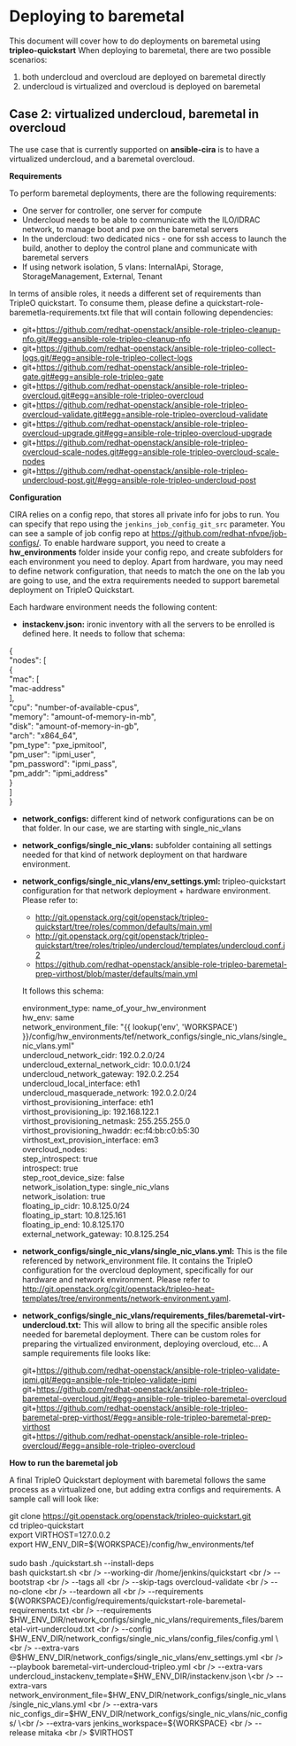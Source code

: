 Deploying to baremetal
====================

This document will cover how to do deployments on baremetal using **tripleo-quickstart**
When deploying to baremetal, there are two possible scenarios:

 1. both undercloud and overcloud are deployed on baremetal directly
 2. undercloud is virtualized and overcloud is deployed on baremetal

Case 2: virtualized undercloud, baremetal in overcloud
------------------------------------------------------------------------
The use case that is currently supported on **ansible-cira** is to have a virtualized undercloud, and a baremetal overcloud.

**Requirements**

To perform baremetal deployments, there are the following requirements:
 - One server for controller, one server for compute
 - Undercloud needs to be able to communicate with the ILO/IDRAC network, to manage boot and pxe on the baremetal servers
 - In the undercloud: two dedicated nics - one for ssh access to launch the build, another to deploy the control plane and communicate with baremetal servers
 - If using network isolation, 5 vlans: InternalApi, Storage, StorageManagement, External, Tenant

In terms of ansible roles, it needs a different set of requirements than TripleO quickstart. To consume them, please define
a quickstart-role-baremetla-requirements.txt file that will contain following dependencies:

- git+https://github.com/redhat-openstack/ansible-role-tripleo-cleanup-nfo.git/#egg=ansible-role-tripleo-cleanup-nfo
- git+https://github.com/redhat-openstack/ansible-role-tripleo-collect-logs.git/#egg=ansible-role-tripleo-collect-logs
- git+https://github.com/redhat-openstack/ansible-role-tripleo-gate.git#egg=ansible-role-tripleo-gate
- git+https://github.com/redhat-openstack/ansible-role-tripleo-overcloud.git#egg=ansible-role-tripleo-overcloud
- git+https://github.com/redhat-openstack/ansible-role-tripleo-overcloud-validate.git#egg=ansible-role-tripleo-overcloud-validate
- git+https://github.com/redhat-openstack/ansible-role-tripleo-overcloud-upgrade.git#egg=ansible-role-tripleo-overcloud-upgrade
- git+https://github.com/redhat-openstack/ansible-role-tripleo-overcloud-scale-nodes.git#egg=ansible-role-tripleo-overcloud-scale-nodes
- git+https://github.com/redhat-openstack/ansible-role-tripleo-undercloud-post.git/#egg=ansible-role-tripleo-undercloud-post

 
**Configuration**

CIRA relies on a config repo, that stores all private info for jobs to run. You can specify that repo using the ``jenkins_job_config_git_src`` parameter.
You can see a sample of job config repo at https://github.com/redhat-nfvpe/job-configs/. To enable hardware support, you need to create a
**hw_environments** folder inside your config repo, and create subfolders for each environment you need to deploy. Apart from hardware, you may need
to define network configuration, that needs to match the one on the lab you are going to use, and the extra requirements needed to support
baremetal deployment on TripleO Quickstart.

Each hardware environment needs the following content:

 - **instackenv.json:** ironic inventory with all the servers to be enrolled is defined here. It needs to follow that schema:

  {<br />
    "nodes": [<br />
      {<br />
        "mac": [<br />
          "mac-address"<br />
        ],<br />
        "cpu": "number-of-available-cpus",<br />
        "memory": "amount-of-memory-in-mb",<br />
        "disk": "amount-of-memory-in-gb",<br />
        "arch": "x864_64",<br />
        "pm_type": "pxe_ipmitool",<br />
        "pm_user": "ipmi_user",<br />
        "pm_password": "ipmi_pass",<br />
        "pm_addr": "ipmi_address"<br />
      }<br />
    ]<br />
  }<br />

 - **network_configs:** different kind of network configurations can be on that folder. In our case, we are starting with single_nic_vlans
 - **network_configs/single_nic_vlans:** subfolder containing all settings needed for that kind of network deployment on that hardware environment.
 - **network_configs/single_nic_vlans/env_settings.yml:** tripleo-quickstart configuration for that network deployment + hardware environment. Please refer to:
   - http://git.openstack.org/cgit/openstack/tripleo-quickstart/tree/roles/common/defaults/main.yml
   - http://git.openstack.org/cgit/openstack/tripleo-quickstart/tree/roles/tripleo/undercloud/templates/undercloud.conf.j2
   - https://github.com/redhat-openstack/ansible-role-tripleo-baremetal-prep-virthost/blob/master/defaults/main.yml

   It follows this schema:

   environment_type: name_of_your_hw_environment<br />
   hw_env: same<br />
   network_environment_file: "{{ lookup('env', 'WORKSPACE') }}/config/hw_environments/tef/network_configs/single_nic_vlans/single_nic_vlans.yml"<br />
   undercloud_network_cidr: 192.0.2.0/24<br />
   undercloud_external_network_cidr: 10.0.0.1/24<br />
   undercloud_network_gateway: 192.0.2.254<br />
   undercloud_local_interface: eth1<br />
   undercloud_masquerade_network: 192.0.2.0/24<br />
   virthost_provisioning_interface: eth1<br />
   virthost_provisioning_ip: 192.168.122.1<br />
   virthost_provisioning_netmask: 255.255.255.0<br />
   virthost_provisioning_hwaddr: ec:f4:bb:c0:b5:30<br />
   virthost_ext_provision_interface: em3<br />
   overcloud_nodes:<br />
   step_introspect: true<br />
   introspect: true<br />
   step_root_device_size: false<br />
   network_isolation_type: single_nic_vlans<br />
   network_isolation: true<br />
   floating_ip_cidr: 10.8.125.0/24<br />
   floating_ip_start: 10.8.125.161<br />
   floating_ip_end: 10.8.125.170<br />
   external_network_gateway: 10.8.125.254<br />

 - **network_configs/single_nic_vlans/single_nic_vlans.yml:** This is the file referenced by network_environment file. It contains the TripleO configuration for
  the overcloud deployment, specifically for our hardware and network environment. Please refer to 
  http://git.openstack.org/cgit/openstack/tripleo-heat-templates/tree/environments/network-environment.yaml.


 - **network_configs/single_nic_vlans/requirements_files/baremetal-virt-undercloud.txt:** This will allow to bring all the specific ansible roles needed for baremetal deployment.
   There can be custom roles for preparing the virtualized environment, deploying overcloud, etc... A sample requirements file looks like:

   git+https://github.com/redhat-openstack/ansible-role-tripleo-validate-ipmi.git/#egg=ansible-role-tripleo-validate-ipmi<br />
   git+https://github.com/redhat-openstack/ansible-role-tripleo-baremetal-overcloud.git/#egg=ansible-role-tripleo-baremetal-overcloud<br />
   git+https://github.com/redhat-openstack/ansible-role-tripleo-baremetal-prep-virthost/#egg=ansible-role-tripleo-baremetal-prep-virthost<br />
   git+https://github.com/redhat-openstack/ansible-role-tripleo-overcloud/#egg=ansible-role-tripleo-overcloud<br />

**How to run the baremetal job**

A final TripleO Quickstart deployment with baremetal follows the same process as a virtualized one, but adding extra configs and
requirements. A sample call will look like:

git clone https://git.openstack.org/openstack/tripleo-quickstart.git<br />
cd tripleo-quickstart<br />
export VIRTHOST=127.0.0.2<br />
export HW_ENV_DIR=${WORKSPACE}/config/hw_environments/tef<br /><br />
sudo bash ./quickstart.sh --install-deps<br />
bash quickstart.sh \<br />
  --working-dir /home/jenkins/quickstart \<br />
  --bootstrap \<br />
  --tags all \<br />
  --skip-tags overcloud-validate \<br />
  --no-clone \<br />
  --teardown all \<br />
  --requirements ${WORKSPACE}/config/requirements/quickstart-role-baremetal-requirements.txt \<br />
  --requirements $HW_ENV_DIR/network_configs/single_nic_vlans/requirements_files/baremetal-virt-undercloud.txt \<br />
  --config $HW_ENV_DIR/network_configs/single_nic_vlans/config_files/config.yml \<br />
  --extra-vars @$HW_ENV_DIR/network_configs/single_nic_vlans/env_settings.yml \<br />
  --playbook baremetal-virt-undercloud-tripleo.yml \<br />
  --extra-vars undercloud_instackenv_template=$HW_ENV_DIR/instackenv.json \<br />
  --extra-vars network_environment_file=$HW_ENV_DIR/network_configs/single_nic_vlans/single_nic_vlans.yml \<br />
  --extra-vars nic_configs_dir=$HW_ENV_DIR/network_configs/single_nic_vlans/nic_configs/ \<br />
  --extra-vars jenkins_workspace=${WORKSPACE} \<br />
  --release mitaka \<br />
  $VIRTHOST
